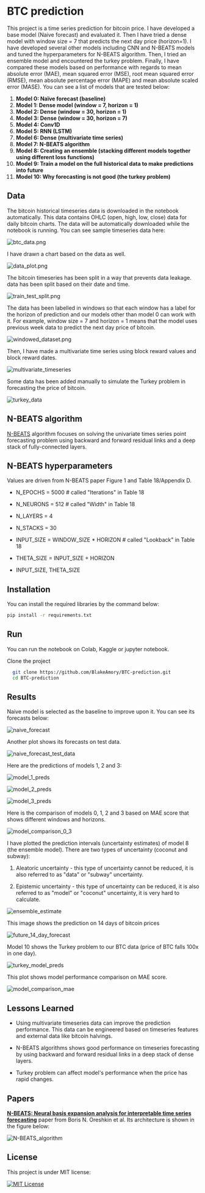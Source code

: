 # BTC prediction

This project is a time series prediction for bitcoin price. I have developed a base model (Naive forecast) and evaluated it. Then I have tried  a dense model with window size = 7 that predicts the next day price (horizon=1). I have developed several other models including CNN and N-BEATS models and tuned the hyperparameters for N-BEATS algorithm. Then, I tried an ensemble model and encountered the turkey problem. Finally, I have compared these models based on performance with regards to mean absolute error (MAE), mean squared error (MSE), root mean squared error (RMSE), mean absolute percentage error (MAPE) and mean absolute scaled error (MASE). You can see a list of models that are tested below:

1. **Model 0: Naïve forecast (baseline)**
2. **Model 1: Dense model (window = 7, horizon = 1)**
3. **Model 2: Dense (window = 30, horizon = 1)**
4. **Model 3: Dense (window = 30, horizon = 7)**
5. **Model 4: Conv1D**
6. **Model 5: RNN (LSTM)**
7. **Model 6: Dense (multivariate time series)**
8. **Model 7: N-BEATS algorithm**
9. **Model 8: Creating an ensemble (stacking different models together using different loss functions)**
10. **Model 9: Train a model on the full historical data to make predictions into future**
11. **Model 10: Why forecasting is not good (the turkey problem)**

## Data

The bitcoin historical timeseries data is downloaded in the notebook automatically. This data contains OHLC (open, high, low, close) data for daily bitcoin charts. The data will be automatically downloaded while the notebook is running. You can see sample timeseries data here:

![btc_data.png](images/btc_data.png)

I have drawn a chart based on the data as well.

![data_plot.png](images/data_plot.png)

The bitcoin timeseries has been split in a way that prevents data leakage. data has been split based on their date and time.

![train_test_split.png](images/train_test_split.png)

The data has been labelled in windows so that each window has a label for the horizon of prediction and our models other than model 0 can work with it. For example, window size = 7 and horizon = 1 means that the model uses previous week data to predict the next day price of bitcoin.

![windowed_dataset.png](images/windowed_dataset.png)

Then, I have made a multivariate time series using block reward values and block reward dates.

![multivariate_timeseries](images/multivariate_timeseries.png)

Some data has been added manually to simulate the Turkey problem in forecasting the price of bitcoin.

![turkey_data](images/turkey_data.png)

## N-BEATS algorithm

[N-BEATS](https://arxiv.org/abs/1905.10437) algorithm focuses on solving the univariate times series point forecasting problem using backward and forward residual links and a deep stack of fully-connected layers.

## N-BEATS hyperparameters

Values are driven from N-BEATS paper Figure 1 and Table 18/Appendix D.

- N_EPOCHS = 5000 # called "Iterations" in Table 18
- N_NEURONS = 512 # called "Width" in Table 18
- N_LAYERS = 4
- N_STACKS = 30

- INPUT_SIZE = WINDOW_SIZE * HORIZON # called "Lookback" in Table 18
- THETA_SIZE = INPUT_SIZE + HORIZON

- INPUT_SIZE, THETA_SIZE

## Installation

You can install the required libraries by the command below:

```bash
pip install -r requirements.txt
```

## Run

You can run the notebook on Colab, Kaggle or jupyter notebook.

Clone the project

```bash
  git clone https://github.com/BlakeAmory/BTC-prediction.git
  cd BTC-prediction
```

## Results

Naive model is selected as the baseline to improve upon it. You can see its forecasts below:

![naive_forecast](images/naive_forecast.png)

Another plot shows its forecasts on test data.

![naive_forecast_test_data](images/naive_forecast_test_data.png)

Here are the predictions of models 1, 2 and 3:

![model_1_preds](images/model_1_preds.png)

![model_2_preds](images/model_2_preds.png)

![model_3_preds](images/model_3_preds.png)

Here is the comparison of models 0, 1, 2 and 3 based on MAE score that shows different windows and horizons.

![model_comparison_0_3](images/model_comparison_0_3.png)

I have plotted the prediction intervals (uncertainty estimates) of model 8 (the ensemble model). There are two types of uncertainty (coconut and subway):

1. Aleatoric uncertainty - this type of uncertainty cannot be reduced, it is also referred to as "data" or "subway" uncertainty.

2. Epistemic uncertainty - this type of uncertainty can be reduced, it is also referred to as "model" or "coconut" uncertainty, it is very hard to calculate.

![ensemble_estimate](images/ensemble_estimate.png)

This image shows the prediction on 14 days of bitcoin prices

![future_14_day_forecast](images/future_14_day_forecast.png)

Model 10 shows the Turkey problem to our BTC data (price of BTC falls 100x in one day).

![turkey_model_preds](images/turkey_model_preds.png)

This plot shows model performance comparison on MAE score.

![model_comparison_mae](images/model_comparison_mae.png)

## Lessons Learned

- Using multivariate timeseries data can improve the prediction performance. This data can be engineered based on timeseries features and external data like bitcoin halvings.

- N-BEATS algorithms shows good performance on timeseries forecasting by using backward and forward residual links in a deep stack of dense layers.

- Turkey problem can affect model's performance when the price has rapid changes.

## Papers

**[N-BEATS: Neural basis expansion analysis for interpretable time series forecasting](https://arxiv.org/abs/1905.10437)** paper from Boris N. Oreshkin et al. Its architecture is shown in the figure below:

![N-BEATS_algorithm](images/N-BEATS_algorithm.png)

## License

This project is under MIT license:

[![MIT License](https://img.shields.io/badge/License-MIT-green.svg)](https://choosealicense.com/licenses/mit/)
